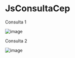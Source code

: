 # JsConsultaCep

Consulta 1 

![image](https://github.com/leonardoagqz/JsConsultaCep/assets/38500433/42aa5508-d72c-4916-b5d6-f51de45bd7c5)



Consulta 2

![image](https://github.com/leonardoagqz/JsConsultaCep/assets/38500433/859b8bbc-30c1-4ce5-b083-845d90fbeebd)

